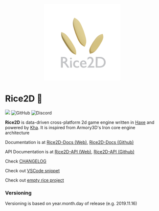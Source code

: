 
<div align="center">

<img src="logo.png" width="250">
</div>

# Rice2D 🌾

![](https://img.shields.io/badge/Version-2019.11.17-blue)
![GitHub](https://img.shields.io/github/license/BlackGoku36/Rice2D)
![Discord](https://img.shields.io/discord/664101262958133258?label=Discord)

**Rice2D** is data-driven cross-platform 2d game engine written in [Haxe](https://haxe.org/) and powered by [Kha](https://kha.tech/). It is inspired from Armory3D's Iron core engine architecture

Documentation is at [Rice2D-Docs (Web)](https://blackgoku36.github.io/Rice2D-Docs/#/), [Rice2D-Docs (Github)](https://github.com/BlackGoku36/Rice2D-Docs)

API Documentation is at [Rice2D-API (Web)](https://blackgoku36.github.io/Rice2D-API/rice2d/index.html), [Rice2D-API (Github)](https://github.com/BlackGoku36/Rice2D-API)

Check [CHANGELOG](CHANGELOG.md)

Check out [VSCode snippet](https://gist.github.com/BlackGoku36/e97d500547be88b3b2de5f2ea560372c)

Check out [empty rice project](https://github.com/BlackGoku36/Rice2D-Empty)

### Versioning

Versioning is based on year.month.day of release (e.g. 2019.11.16)
